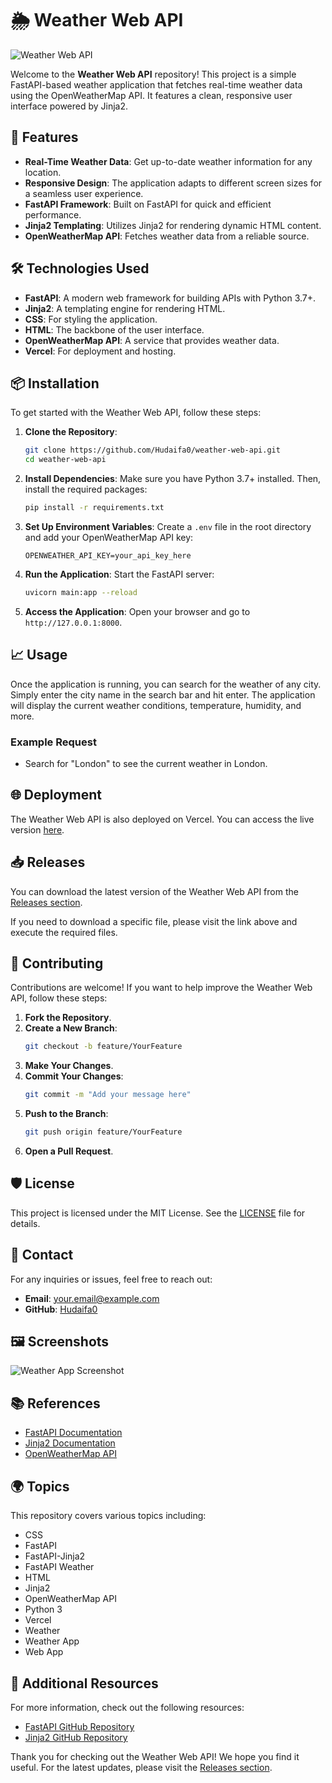 # 🌦️ Weather Web API

![Weather Web API](https://img.shields.io/badge/Weather_Web_API-OpenWeatherMap-brightgreen)

Welcome to the **Weather Web API** repository! This project is a simple FastAPI-based weather application that fetches real-time weather data using the OpenWeatherMap API. It features a clean, responsive user interface powered by Jinja2. 

## 🚀 Features

- **Real-Time Weather Data**: Get up-to-date weather information for any location.
- **Responsive Design**: The application adapts to different screen sizes for a seamless user experience.
- **FastAPI Framework**: Built on FastAPI for quick and efficient performance.
- **Jinja2 Templating**: Utilizes Jinja2 for rendering dynamic HTML content.
- **OpenWeatherMap API**: Fetches weather data from a reliable source.

## 🛠️ Technologies Used

- **FastAPI**: A modern web framework for building APIs with Python 3.7+.
- **Jinja2**: A templating engine for rendering HTML.
- **CSS**: For styling the application.
- **HTML**: The backbone of the user interface.
- **OpenWeatherMap API**: A service that provides weather data.
- **Vercel**: For deployment and hosting.

## 📦 Installation

To get started with the Weather Web API, follow these steps:

1. **Clone the Repository**:
   ```bash
   git clone https://github.com/Hudaifa0/weather-web-api.git
   cd weather-web-api
   ```

2. **Install Dependencies**:
   Make sure you have Python 3.7+ installed. Then, install the required packages:
   ```bash
   pip install -r requirements.txt
   ```

3. **Set Up Environment Variables**:
   Create a `.env` file in the root directory and add your OpenWeatherMap API key:
   ```
   OPENWEATHER_API_KEY=your_api_key_here
   ```

4. **Run the Application**:
   Start the FastAPI server:
   ```bash
   uvicorn main:app --reload
   ```

5. **Access the Application**:
   Open your browser and go to `http://127.0.0.1:8000`.

## 📈 Usage

Once the application is running, you can search for the weather of any city. Simply enter the city name in the search bar and hit enter. The application will display the current weather conditions, temperature, humidity, and more.

### Example Request

- Search for "London" to see the current weather in London.

## 🌐 Deployment

The Weather Web API is also deployed on Vercel. You can access the live version [here](https://weather-web-api.vercel.app).

## 📥 Releases

You can download the latest version of the Weather Web API from the [Releases section](https://github.com/Hudaifa0/weather-web-api/releases). 

If you need to download a specific file, please visit the link above and execute the required files.

## 📝 Contributing

Contributions are welcome! If you want to help improve the Weather Web API, follow these steps:

1. **Fork the Repository**.
2. **Create a New Branch**:
   ```bash
   git checkout -b feature/YourFeature
   ```
3. **Make Your Changes**.
4. **Commit Your Changes**:
   ```bash
   git commit -m "Add your message here"
   ```
5. **Push to the Branch**:
   ```bash
   git push origin feature/YourFeature
   ```
6. **Open a Pull Request**.

## 🛡️ License

This project is licensed under the MIT License. See the [LICENSE](LICENSE) file for details.

## 💬 Contact

For any inquiries or issues, feel free to reach out:

- **Email**: your.email@example.com
- **GitHub**: [Hudaifa0](https://github.com/Hudaifa0)

## 🖼️ Screenshots

![Weather App Screenshot](https://via.placeholder.com/800x400.png?text=Weather+App+Screenshot)

## 📚 References

- [FastAPI Documentation](https://fastapi.tiangolo.com/)
- [Jinja2 Documentation](https://jinja.palletsprojects.com/)
- [OpenWeatherMap API](https://openweathermap.org/api)

## 🌍 Topics

This repository covers various topics including:

- CSS
- FastAPI
- FastAPI-Jinja2
- FastAPI Weather
- HTML
- Jinja2
- OpenWeatherMap API
- Python 3
- Vercel
- Weather
- Weather App
- Web App

## 🔗 Additional Resources

For more information, check out the following resources:

- [FastAPI GitHub Repository](https://github.com/tiangolo/fastapi)
- [Jinja2 GitHub Repository](https://github.com/pallets/jinja)

Thank you for checking out the Weather Web API! We hope you find it useful. For the latest updates, please visit the [Releases section](https://github.com/Hudaifa0/weather-web-api/releases).
